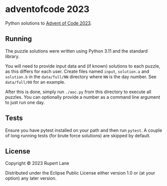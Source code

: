 # adventofcode 2023

Python solutions to [Advent of Code 2023](http://adventofcode.com/2023).

## Running

The puzzle solutions were written using Python 3.11 and the standard library.

You will need to provide input data and (if known) solutions to each
puzzle, as this differs for each user. Create files named `input`,
`solution.a` and `solution.b` in the `data/full/NN` directory where
`NN` is the day number. See `data/full/00` for an example.

After this is done, simply run `./aoc.py` from this directory to
execute all puzzles. You can optionally provide a number as a command
line argument to just run one day.

## Tests

Ensure you have pytest installed on your path and then run `pytest`. A
couple of long running tests (for brute force solutions) are skipped
by default.

## License

Copyright © 2023 Rupert Lane

Distributed under the Eclipse Public License either version 1.0 or (at
your option) any later version.
